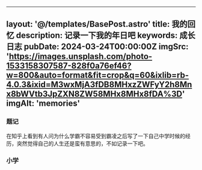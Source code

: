 
---
layout: '@/templates/BasePost.astro'
title: 我的回忆
description: 记录一下我的年日吧
keywords: 成长日志
pubDate: 2024-03-24T00:00:00Z
imgSrc: 'https://images.unsplash.com/photo-1533158307587-828f0a76ef46?w=800&auto=format&fit=crop&q=60&ixlib=rb-4.0.3&ixid=M3wxMjA3fDB8MHxzZWFyY2h8Mnx8bWVtb3JpZXN8ZW58MHx8MHx8fDA%3D'
imgAlt: 'memories'
---


### 题记

在知乎上看到有人问为什么学霸不容易受到霸凌之后写了一下自己中学时候的经历，突然觉得自己的人生还是蛮有意思的，不如记录一下吧。


### 小学


